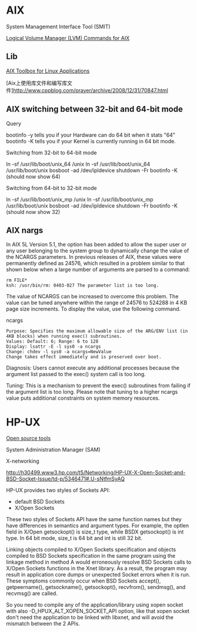 # AIX

System Management Interface Tool (SMIT)

[Logical Volume Manager (LVM) Commands for AIX](http://wxs.ro/mirrors/aixlvm/tips-aix-lvm.html)

## Lib

[AIX Toolbox for Linux Applications](http://www-03.ibm.com/systems/power/software/aix/linux/toolbox/alpha.html)

[Aix上使用库文件和编写库文件]http://www.cppblog.com/prayer/archive/2008/12/31/70847.html

## AIX switching between 32-bit and 64-bit mode

Query

bootinfo -y tells you if your Hardware can do 64 bit when it stats "64"
bootinfo -K tells you if your Kernel is currently running in 64 bit mode.

Switching from 32-bit to 64-bit mode

ln -sf /usr/lib/boot/unix_64 /unix
ln -sf /usr/lib/boot/unix_64 /usr/lib/boot/unix
bosboot -ad /dev/ipldevice
shutdown -Fr
bootinfo -K (should now show 64)

Switching from 64-bit to 32-bit mode

ln -sf /usr/lib/boot/unix_mp /unix
ln -sf /usr/lib/boot/unix_mp /usr/lib/boot/unix
bosboot -ad /dev/ipldevice
shutdown -Fr
bootinfo -K (should now show 32)

## AIX nargs

In AIX 5L Version 5.1, the option has been added to allow the super user or any user belonging to the system group to dynamically change the value of the NCARGS parameters. In previous releases of AIX, these values were permanently defined as 24576, which resulted in a problem similar to that shown below when a large number of arguments are parsed to a command:

```
rm FILE*
ksh: /usr/bin/rm: 0403-027 The parameter list is too long.
```

The value of NCARGS can be increased to overcome this problem. The value can be tuned anywhere within the range of 24576 to 524288 in 4 KB page size increments. To display the value, use the following command.

ncargs

```
Purpose: Specifies the maximum allowable size of the ARG/ENV list (in 4KB blocks) when running exec() subroutines.
Values: Default: 6; Range: 6 to 128
Display: lsattr -E -l sys0 -a ncargs
Change: chdev -l sys0 -a ncargs=NewValue
Change takes effect immediately and is preserved over boot.
```

Diagnosis: Users cannot execute any additional processes because the argument list passed to the exec() system call is too long.

Tuning: This is a mechanism to prevent the exec() subroutines from failing if the argument list is too long. Please note that tuning to a higher ncargs value puts additional constraints on system memory resources.

# HP-UX

[Open source tools](http://hpux.connect.org.uk/hppd/cgi-bin/)

System Administration Manager (SAM)

X-networking

http://h30499.www3.hp.com/t5/Networking/HP-UX-X-Open-Socket-and-BSD-Socket-Issue/td-p/5346471#.U-sNtfmSyAQ

HP-UX provides two styles of Sockets API:

- default BSD Sockets
- X/Open Sockets

These two styles of Sockets API have the same function names but they have differences in semantics and argument types. For example, the optlen field in X/Open getsockopt() is size_t type, while BSDX
getsockopt() is int type. In 64 bit mode, size_t is 64 bit and int is still 32 bit.

Linking objects compiled to X/Open Sockets specification and objects compiled to BSD Sockets specification in the same program using the linkage method in method A would erroneously resolve BSD Sockets calls to X/Open Sockets functions in the Xnet library.  As a result, the program may result in application core dumps or unexpected Socket errors when it is run. These symptoms commonly occur when BSD Sockets accept(), getpeername(), getsockname(), getsockopt(), recvfrom(), sendmsg(), and recvmsg() are called.

So you need to compile any of the application/library  using xopen socket with also -D_HPUX_ALT_XOPEN_SOCKET_API option, like that xopen socket don't need the application to be linked with libxnet, and will avoid the mismatch between the 2 APIs.
